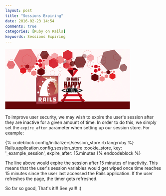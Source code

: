 ```yaml
---
layout: post
title: "Sessions Expiring"
date: 2016-02-23 14:54
comments: true
categories: [Ruby on Rails]
keywords: Sessions Expiring
---
```


<p>
  <img src="/images/happy_ruby_on_rails.jpg" width="400" alt="Sessions Expiring" />
</p>

<p>
  To improve user security, we may wish to expire the user's session after they are inactive for a given amount of time. In order to do this, we simply set the <code>expire_after</code> parameter when setting up our session store. For example:
</p>

{% codeblock config/initializers/session_store.rb lang:ruby %}
Rails.application.config.session_store :cookie_store, key: '_example_session', expire_after: 15.minutes
{% endcodeblock %}

<p>
  The line above would expire the session after 15 minutes of inactivity. This means that the user's session variables would get wiped once time reaches 15 minutes since the user last accessed the Rails application. If the user refreshes the page, the timer gets refreshed.
</p>

<p>
  So far so good, That's it!!! See ya!!! :)
</p>

